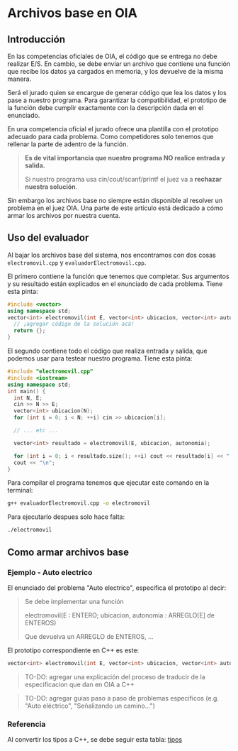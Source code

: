 
# Archivos base en OIA

## Introducción

En las competencias oficiales de OIA, el código que se entrega no debe realizar
E/S. En cambio, se debe enviar un archivo que contiene una función que recibe
los datos ya cargados en memoria, y los devuelve de la misma manera.

Será el jurado quien se encargue de generar código que lea los datos y los pase a
nuestro programa. Para garantizar la compatibilidad, el prototipo de la función
debe cumplir exactamente con la descripción dada en el enunciado.

En una competencia oficial el jurado ofrece una plantilla con el prototipo
adecuado para cada problema. Como competidores solo tenemos que rellenar la
parte de adentro de la función.

> **Es de vital importancia que nuestro programa NO realice entrada y salida.**
>
> Si nuestro programa usa cin/cout/scanf/printf el juez va a **rechazar nuestra
> solución**.

Sin embargo los archivos base no siempre están disponible al resolver un
problema en el juez OIA. Una parte de este articulo está dedicado a cómo armar
los archivos por nuestra cuenta.

## Uso del evaluador

Al bajar los archivos base del sistema, nos encontramos con dos cosas
`electromovil.cpp` y `evaluadorElectromovil.cpp`.

El primero contiene la función que tenemos que completar. Sus argumentos y su
resultado están explicados en el enunciado de cada problema. Tiene esta pinta:

```c++
#include <vector>
using namespace std;
vector<int> electromovil(int E, vector<int> ubicacion, vector<int> autonomia) {
  // ¡agregar código de la solución acá!
  return {};
}
```

El segundo contiene todo el código que realiza entrada y salida, que podemos
usar para testear nuestro programa. Tiene esta pinta:

```c++
#include "electromovil.cpp"
#include <iostream>
using namespace std;
int main() {
  int N, E;
  cin >> N >> E;
  vector<int> ubicacion(N);
  for (int i = 0; i < N; ++i) cin >> ubicacion[i];

  // ... etc ...

  vector<int> resultado = electromovil(E, ubicacion, autonomia);

  for (int i = 0; i < resultado.size(); ++i) cout << resultado[i] << " ";
  cout << "\n";
}
```

Para compilar el programa tenemos que ejecutar este comando en la terminal:

```sh
g++ evaluadorElectromovil.cpp -o electromovil
```

Para ejecutarlo despues solo hace falta:

```sh
./electromovil
```

## Como armar archivos base

### Ejemplo - Auto electrico

El enunciado del problema "Auto electrico", especifica el prototipo al decir:

> Se debe implementar una función
>
> electromovil(E : ENTERO; ubicacion, autonomia : ARREGLO[E] de ENTEROS)
>
> Que devuelva un ARREGLO de ENTEROS, ...

El prototipo correspondiente en C++ es este:

```c++
vector<int> electromovil(int E, vector<int> ubicacion, vector<int> autonomia);
```

> TO-DO: agregar una explicación del proceso de traducir de la especificacion
> que dan en OIA a C++

> TO-DO: agregar guias paso a paso de problemas especificos (e.g.
> "Auto eléctrico", "Señalizando un camino...") 

### Referencia

Al convertir los tipos a C++, se debe seguir esta tabla: [tipos](img/Tabla%20de%20tipos.pdf)

